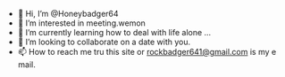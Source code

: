 - 👋 Hi, I’m @Honeybadger64
- 👀 I’m interested in meeting.wemon
- 🌱 I’m currently learning how to deal with life alone ...
- 💞️ I’m looking to collaborate on a date with you.
- 📫 How to reach me tru this site or rockbadger641@gmail.com is my e mail.

<!---
Honeybadger64/Honeybadger64 is a ✨ special ✨ repository because its `README.md` (this file) appears on your GitHub profile.
You can click the Preview link to take a look at your changes.
--->
